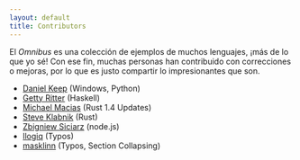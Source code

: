 ```yaml
---
layout: default
title: Contributors
---
```


El *Omnibus* es una colección de ejemplos de muchos lenguajes, ¡más de lo que yo sé!
Con ese fin, muchas personas han contribuido con correcciones o mejoras, por lo que
es justo compartir lo impresionantes que son.

- [Daniel Keep] (Windows, Python)
- [Getty Ritter] (Haskell)
- [Michael Macias] (Rust 1.4 Updates)
- [Steve Klabnik] (Rust)
- [Zbigniew Siciarz] (node.js)
- [llogiq] (Typos)
- [masklinn] (Typos, Section Collapsing)

[Daniel Keep]: https://github.com/DanielKeep
[Getty Ritter]: https://github.com/aisamanra
[Michael Macias]: https://github.com/zaeleus
[Steve Klabnik]: https://github.com/steveklabnik
[Zbigniew Siciarz]: https://github.com/zsiciarz
[llogiq]: https://github.com/llogiq
[masklinn]: https://github.com/masklinn
